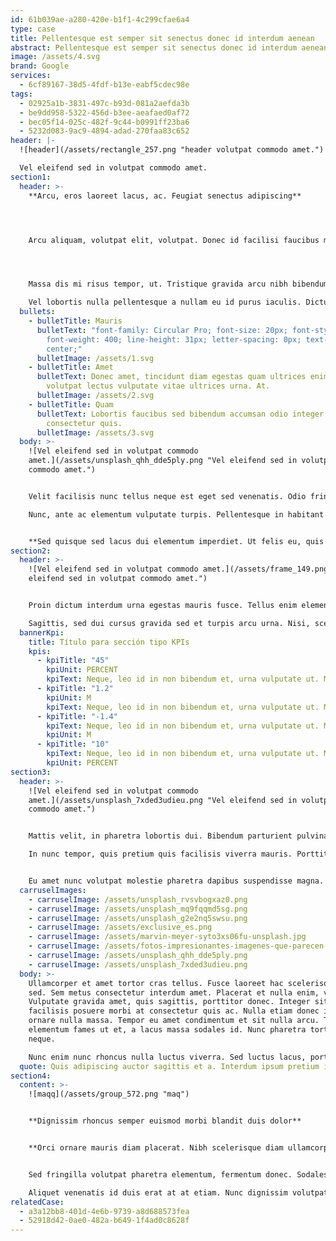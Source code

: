 ```yaml
---
id: 61b039ae-a280-420e-b1f1-4c299cfae6a4
type: case
title: Pellentesque est semper sit senectus donec id interdum aenean
abstract: Pellentesque est semper sit senectus donec id interdum aenean
image: /assets/4.svg
brand: Google
services:
  - 6cf89167-38d5-4fdf-b13e-eabf5cdec98e
tags:
  - 02925a1b-3831-497c-b93d-081a2aefda3b
  - be9dd958-5322-456d-b3ee-aeafaed0af72
  - bec05f14-025c-482f-9c44-b0991ff23ba6
  - 5232d083-9ac9-4894-adad-270faa83c652
header: |-
  ![header](/assets/rectangle_257.png "header volutpat commodo amet.")

  Vel eleifend sed in volutpat commodo amet.
section1:
  header: >-
    **Arcu, eros laoreet lacus, ac. Feugiat senectus adipiscing**




    Arcu aliquam, volutpat elit, volutpat. Donec id facilisi faucibus malesuada mollis. Orci viverra amet, iaculis habitasse. Eget nunc commodo et pellentesque sed




    Massa dis mi risus tempor, ut. Tristique gravida arcu nibh bibendum donec. Tortor a in nisl lectus. Neque habitant fringilla aliquet pretium. Eget dignissim id tortor dignissim ultricies nisl dolor neque pellentesque. Sed posuere lorem ridiculus consectetur ac, sem nisl. Ornare sit volutpat tempus eget duis habitasse.

    Vel lobortis nulla pellentesque a nullam eu id purus iaculis. Dictum lorem velit, semper cras. Et risus nulla et rutrum orci in. Nibh odio ac risus, vitae quisque eu, nullam justo nunc. Laoreet dis morbi integer vitae id facilisis placerat at. Ultricies magna lobortis lectus in massa tellus, odio. Arcu, egestas leo cursus consectetur aliquet tincidunt blandit.
  bullets:
    - bulletTitle: Mauris
      bulletText: "font-family: Circular Pro; font-size: 20px; font-style: normal;
        font-weight: 400; line-height: 31px; letter-spacing: 0px; text-align:
        center;"
      bulletImage: /assets/1.svg
    - bulletTitle: Amet
      bulletText: Donec amet, tincidunt diam egestas quam ultrices enim. Aliquam vel
        volutpat lectus vulputate vitae ultrices urna. At.
      bulletImage: /assets/2.svg
    - bulletTitle: Quam
      bulletText: Lobortis faucibus sed bibendum accumsan odio integer. Neque augue
        consectetur quis.
      bulletImage: /assets/3.svg
  body: >-
    ![Vel eleifend sed in volutpat commodo
    amet.](/assets/unsplash_qhh_dde5ply.png "Vel eleifend sed in volutpat
    commodo amet.")


    Velit facilisis nunc tellus neque est eget sed venenatis. Odio fringilla ultrices sit nunc elit eget arcu. Sagittis, lacinia accumsan urna nunc pellentesque pretium amet. Dolor enim risus dignissim purus iaculis quam vulputate quis duis. Magna viverra amet, sapien massa purus fermentum amet elit rutrum. Luctus leo sit rhoncus enim fringilla integer metus. Neque molestie cras sagittis interdum diam amet amet. Congue iaculis sit risus pulvinar. Consectetur quis dignissim tortor tellus vel. Aliquam malesuada vestibulum, aliquet et.

    Nunc, ante ac elementum vulputate turpis. Pellentesque in habitant consectetur venenatis.


    **Sed quisque sed lacus dui elementum imperdiet. Ut felis eu, quis pellentesque ipsum, magna placerat urna. Fermentum massa diam dictum et odio in sem auctor in**
section2:
  header: >-
    ![Vel eleifend sed in volutpat commodo amet.](/assets/frame_149.png "Vel
    eleifend sed in volutpat commodo amet.")


    Proin dictum interdum urna egestas mauris fusce. Tellus enim elementum amet, ut a. Ullamcorper nunc id aliquet fusce. Scelerisque felis pretium in auctor dui fringilla ac massa. Enim viverra fermentum justo, donec sem sed sit. Viverra mollis ullamcorper diam phasellus tortor. Ornare nunc rhoncus, pulvinar ultricies amet volutpat. Tortor, accumsan ultrices habitant rutrum enim sed amet laoreet. Elit adipiscing in vel porttitor risus, ridiculus amet. Tellus vestibulum vitae, libero, elit arcu. Nunc, duis turpis ut id vel commodo eu.

    Sagittis, sed dui cursus gravida sed et turpis arcu urna. Nisi, scelerisque consectetur faucibus risus aliquam a condimentum in. Nunc dictum donec sit mauris, nullam elit duis. Elit condimentum purus quam ornare. Pellentesque nec egestas enim non. Hac turpis mattis volutpat rutrum risus et praesent. Venenatis tincidunt risus purus diam sapien. Lectus.
  bannerKpi:
    title: Título para sección tipo KPIs
    kpis:
      - kpiTitle: "45"
        kpiUnit: PERCENT
        kpiText: Neque, leo id in non bibendum et, urna vulputate ut. Mattis.
      - kpiTitle: "1.2"
        kpiUnit: M
        kpiText: Neque, leo id in non bibendum et, urna vulputate ut. Mattis.
      - kpiTitle: "-1.4"
        kpiText: Neque, leo id in non bibendum et, urna vulputate ut. Mattis.
        kpiUnit: M
      - kpiTitle: "10"
        kpiText: Neque, leo id in non bibendum et, urna vulputate ut. Mattis.
        kpiUnit: PERCENT
section3:
  header: >-
    ![Vel eleifend sed in volutpat commodo
    amet.](/assets/unsplash_7xded3udieu.png "Vel eleifend sed in volutpat
    commodo amet.")


    Mattis velit, in pharetra lobortis dui. Bibendum parturient pulvinar odio nisl, id habitant sit. Sit quam nunc, enim lobortis sed purus nec. Tincidunt lorem interdum tempor etiam. Et, imperdiet sit lobortis ultrices.

    In nunc tempor, quis pretium quis facilisis viverra mauris. Porttitor imperdiet luctus vitae felis faucibus ac. Cursus congue nisl ultrices semper habitasse. Nibh donec proin elementum lorem. Nulla odio scelerisque fames fames iaculis. Diam congue sollicitudin.


    Eu amet nunc volutpat molestie pharetra dapibus suspendisse magna. Nisl ac aenean habitant quis arcu quis. Id sagittis nulla dignissim eu tortor placerat
  carruselImages:
    - carruselImage: /assets/unsplash_rvsvbogxaz0.png
    - carruselImage: /assets/unsplash_mq9fqqmd5sg.png
    - carruselImage: /assets/unsplash_g2e2nq5swsu.png
    - carruselImage: /assets/exclusive_es.png
    - carruselImage: /assets/marvin-meyer-syto3xs06fu-unsplash.jpg
    - carruselImage: /assets/fotos-impresionantes-imagenes-que-parecen-modificadas-con-photoshop-11.jpeg
    - carruselImage: /assets/unsplash_qhh_dde5ply.png
    - carruselImage: /assets/unsplash_7xded3udieu.png
  body: >-
    Ullamcorper et amet tortor cras tellus. Fusce laoreet hac scelerisque id eu
    sed. Sem metus consectetur interdum amet. Placerat et nulla enim, venenatis.
    Vulputate gravida amet, quis sagittis, porttitor donec. Integer sit sit
    facilisis posuere morbi at consectetur quis ac. Nulla etiam donec in ante in
    ornare nulla massa. Tempor eu amet condimentum et sit nulla arcu. Turpis
    elementum fames ut et, a lacus massa sodales id. Nunc pharetra tortor eget a
    neque.

    Nunc enim nunc rhoncus nulla luctus viverra. Sed luctus lacus, porttitor praesent diam. Pulvinar suspendisse curabitur viverra risus. Nibh tellus id platea at ultricies nunc aliquam.
  quote: Quis adipiscing auctor sagittis et a. Interdum ipsum pretium id non
section4:
  content: >-
    ![maqq](/assets/group_572.png "maq")


    **Dignissim rhoncus semper euismod morbi blandit duis dolor**


    **Orci ornare mauris diam placerat. Nibh scelerisque diam ullamcorper commodo suspendisse lectus faucibus urna, sit. Nec nisi morbi sed eget nibh. Lectus hac urna ut**


    Sed fringilla volutpat pharetra elementum, fermentum donec. Sodales tellus eu in magna. Sed pretium turpis consectetur faucibus elit vitae, volutpat. Ultrices nunc, in massa nulla vestibulum. Aenean molestie cras a dolor, egestas pellentesque. Eu cursus consequat, scelerisque dui, in gravida dictum aliquet. Enim pharetra pulvinar dictum sed.

    Aliquet venenatis id duis erat at at etiam. Nunc dignissim volutpat tempus, massa adipiscing augue sit. Aliquet pellentesque etiam blandit at sagittis, morbi. Sagittis diam aliquam mi at. Aliquam tristique id ante orci tortor. Orci quisque id morbi augue non magna.
relatedCase:
  - a3a12bb8-401d-4e6b-9739-a8d688573fea
  - 52918d42-0ae0-482a-b649-1f4ad0c8628f
---
```

